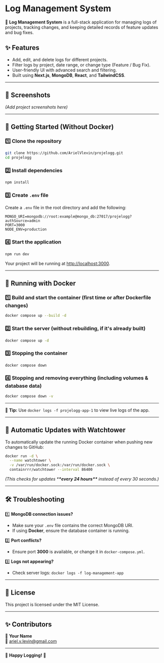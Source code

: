 # Log Management System

📌 **Log Management System** is a full-stack application for managing logs of projects, tracking changes, and keeping detailed records of feature updates and bug fixes.

## ✨ Features

- Add, edit, and delete logs for different projects.
- Filter logs by project, date range, or change type (Feature / Bug Fix).
- User-friendly UI with advanced search and filtering.
- Built using **Next.js**, **MongoDB**, **React**, and **TailwindCSS**.

---

## 📸 Screenshots

_(Add project screenshots here)_

---

## 🚀 Getting Started (Without Docker)

### 1️⃣ Clone the repository

```bash
git clone https://github.com/ArielVlevin/projelogg.git
cd projelogg
```

### 2️⃣ Install dependencies

```bash
npm install
```

### 3️⃣ Create `.env` file

Create a `.env` file in the root directory and add the following:

```env
MONGO_URI=mongodb://root:example@mongo_db:27017/projelogg?authSource=admin
PORT=3000
NODE_ENV=production
```

### 4️⃣ Start the application

```bash
npm run dev
```

Your project will be running at [http://localhost:3000](http://localhost:3000).

---

## 🐳 Running with Docker

### 1️⃣ **Build and start the container (first time or after Dockerfile changes)**

```bash
docker compose up --build -d
```

### 2️⃣ **Start the server (without rebuilding, if it's already built)**

```bash
docker compose up -d
```

### 3️⃣ **Stopping the container**

```bash
docker compose down
```

### 4️⃣ **Stopping and removing everything (including volumes & database data)**

```bash
docker compose down -v
```

---

🚀 **Tip:** Use `docker logs -f projelogg-app-1` to view live logs of the app.

---

## 🔄 Automatic Updates with Watchtower

To automatically update the running Docker container when pushing new changes to GitHub:

```bash
docker run -d \
  --name watchtower \
  -v /var/run/docker.sock:/var/run/docker.sock \
  containrrr/watchtower --interval 86400
```

_(This checks for updates \***\*every 24 hours\*\*** instead of every 30 seconds.)_

---

## 🛠 Troubleshooting

1️⃣ **MongoDB connection issues?**

- Make sure your `.env` file contains the correct MongoDB URI.
- If using **Docker**, ensure the database container is running.

2️⃣ **Port conflicts?**

- Ensure port **3000** is available, or change it in `docker-compose.yml`.

3️⃣ **Logs not appearing?**

- Check server logs: `docker logs -f log-management-app`

---

## 📜 License

This project is licensed under the MIT License.

---

## ✨ Contributors

👤 **Your Name**\
📧 [ariel.v.levin@gmail.com](mailto:ariel.v.levin@gmail.com)

---

🚀 **Happy Logging!** 🚀
